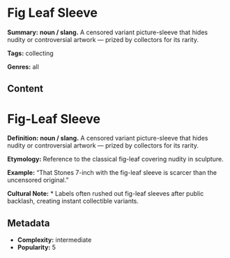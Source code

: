 # Fig Leaf Sleeve

**Summary:** **noun / slang.** A censored variant picture-sleeve that hides nudity or controversial artwork — prized by collectors for its rarity.

**Tags:** collecting

**Genres:** all

## Content

# Fig-Leaf Sleeve

**Definition:** **noun / slang.** A censored variant picture-sleeve that hides nudity or controversial artwork — prized by collectors for its rarity.

**Etymology:** Reference to the classical fig-leaf covering nudity in sculpture.

**Example:** “That Stones 7-inch with the fig-leaf sleeve is scarcer than the uncensored original.”

**Cultural Note:** * Labels often rushed out fig-leaf sleeves after public backlash, creating instant collectible variants.

## Metadata

- **Complexity:** intermediate
- **Popularity:** 5
